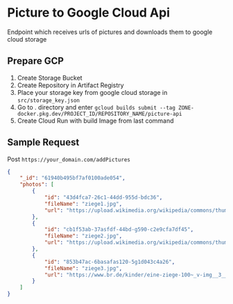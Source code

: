 # Picture to Google Cloud Api

Endpoint which receives urls of pictures and downloads them to google cloud storage

## Prepare GCP

1. Create Storage Bucket
2. Create Repository in Artifact Registry
3. Place your storage key from google cloud storage in `src/storage_key.json`
4. Go to . directory and enter `gcloud builds submit --tag ZONE-docker.pkg.dev/PROJECT_ID/REPOSITORY_NAME/picture-api`
5. Create Cloud Run with build Image from last command

## Sample Request

Post `https://your_domain.com/addPictures`

```json
{
    "_id": "61940b495bf7af0100ade054",
    "photos": [
        {
            "id": "43d4fca7-26c1-44dd-955d-bdc36",
            "fileName": "ziege1.jpg",
            "url": "https://upload.wikimedia.org/wikipedia/commons/thumb/b/b2/Hausziege_04.jpg/1200px-Hausziege_04.jpg"
        },
        {
            "id": "cb1f53ab-37asfdf-44bd-g590-c2e9cfa7df45",
            "fileName": "ziege2.jpg",
            "url": "https://upload.wikimedia.org/wikipedia/commons/thumb/b/b2/Hausziege_04.jpg/1200px-Hausziege_04.jpg"
        },
        {
            "id": "853b47ac-6basafas120-5g1d043c4a26",
            "fileName": "ziege3.jpg",
            "url": "https://www.br.de/kinder/eine-ziege-100~_v-img__3__4__xl_-f4c197f4ebda83c772171de6efadd3b29843089f.jpg"
        }
    ]
}
```
